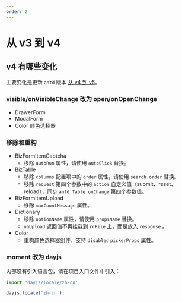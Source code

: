 ```yaml
---
order: 2
---
```


# 从 v3 到 v4

## v4 有哪些变化

主要变化是更新 `antd` 版本 [从 v4 到 v5](https://ant.design/docs/react/migration-v5-cn)。

### visible/onVisibleChange 改为 open/onOpenChange

- DrawerForm
- ModalForm
- Color 颜色选择器

### 移除和重构

- BizFormItemCaptcha
  - 移除 `autoRun` 属性，请使用 `autoClick` 替换。
- BizTable
  - 移除 `columns` 配置项中的 `order` 属性，请使用 `search.order` 替换。
  - 移除 `request` 第四个参数中的 `action` 自定义值（submit、reset、reload），同步 `antd Table onChange` 第四个参数值。
- BizFormItemUpload
  - 移除 `maxCountMessage` 属性。
- Dictionary
  - 移除 `optionName` 属性，请使用 `propsName` 替换。
  - `onUpload` 返回值不再挂载到 `rcFile` 上，而是放入 `response` 。
- Color
  - 重构颜色选择器组件，支持 `disabled` `pickerProps` 属性。

### moment 改为 dayjs

内部没有引入语言包，请在项目入口文件中引入：

```typescript
import 'dayjs/locale/zh-cn';

dayjs.locale('zh-cn');
```
